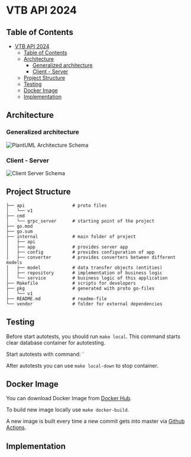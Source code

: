 # VTB API 2024

## Table of Contents

- [VTB API 2024](#vtb-api-2024)
  - [Table of Contents](#table-of-contents)
  - [Architecture](#architecture)
    - [Generalized architecture](#generalized-architecture)
    - [Client - Server](#client---server)
  - [Project Structure](#project-structure)
  - [Testing](#testing)
  - [Docker Image](#docker-image)
  - [Implementation](#implementation)

## Architecture

### Generalized architecture

![PlantUML Architecture Schema](https://www.plantuml.com/plantuml/svg/L8rDJiGm34RtFeKrvnYDW9aTFohq1COrQTGqhXmNWH1t9mr5OhBCU_xUJN4oN-S4KAQO5pAQSOWcx54p9dbpT4MBONG0ObV3SugI7M2JA8SaU0WltNd_Fo0L3BRmdvPrgCP5UH9hy36oQH5xZopu1LWVwxnehle-rLUwsSVZavYwV5mTdKwjKKNu1XZ8wPLARNHQF9Zqpm-jSxc3Vxltyib9QMheTlNnjm7mqoWPt2eC0q7qxYhSG1huXo-AWIirG11SuCuDA669Y1859RJmjYFMH8fM1YHEAyjlTiOZZpbZKVoxsF4lSaHuw8f1ry7T9D2dCVILcSRnmHD9uYnDm3bnLDGsEoGYL5eosB5DYtHdimrEzC6M2pMDRhZhmSIYvRSzRt6idEo9aIvoHMYe8pU4dbxtkWs6_cRk6q1oqxpViRJ1jAc6CgzuuZXDI9WjbdFxh4y0)

### Client - Server

![Client Server Schema](https://www.plantuml.com/plantuml/svg/RPBVIiCm5CRlynI7tky5nXYJWTCBeUYybj35BTWb8us2YA3pmWkzyW7q5RfXcVXdliB96tcIK5YBlMdFuVj-tvUIGM6viPVpd1KNKYsuuNEOI2CoAxM2N9nRi1gCdCuiOpopsW2-uHQ_t3DkwBt6qYsnyZFm0auBOHXJUY8WIQ_jZ1X7CZEQrbSo4mdSCA0dq_E5La9PIFPvOVVImmHwlMZezpre4RxFl8-8RTFqE1t2C9Sqj8rPsBBRkiL8vrnDMoruqLYqMjK19o7S1unqXCSw7kuF2frElraKkd0m7gU06opnrztXrjspfe8iiI9fySKznRy88H2_iN9Bcj-nP54LCcfuK3NXDNKN6rLR8gqzhoRzKnPVSKMW4bT1_edbZW_BTdKYX7Dtwplmu1wnmX_ymAffP0EX9dIh_W00)

## Project Structure

```tree
├── api                  # proto files
│   └── v1
├── cmd
│   └── grpc_server      # starting point of the project
├── go.mod
├── go.sum
├── internal             # main folder of project
│   ├── api
│   ├── app              # provides server app
│   ├── config           # provides configuration of app
│   ├── converter        # provides converters between different models
│   ├── model            # data transfer objects (entities)
│   ├── repository       # implementation of business logic 
│   └── service          # business logic of this application
├── Makefile             # scripts for developers
├── pkg                  # generated with proto go-files
│   └── v1
├── README.md            # readme-file
└── vendor               # folder for external dependencies
```

## Testing

Before start autotests, you should run `make local`. This command starts
clear database container for autotesting.

Start autotests with command: `

After autotests you can use `make local-down` to stop container.

## Docker Image

You can download Docker Image from [Docker Hub](https://hub.docker.com/r/andytakker/vtb-api-2024-grpc).

To build new image locally use `make docker-build`.

A new image is built every time a new commit gets into master via
[Github Actions](https://github.com/NEROTEX-Team/vtb-api-2024-grpc/blob/master/.github/workflows/ci.yaml).

## Implementation
